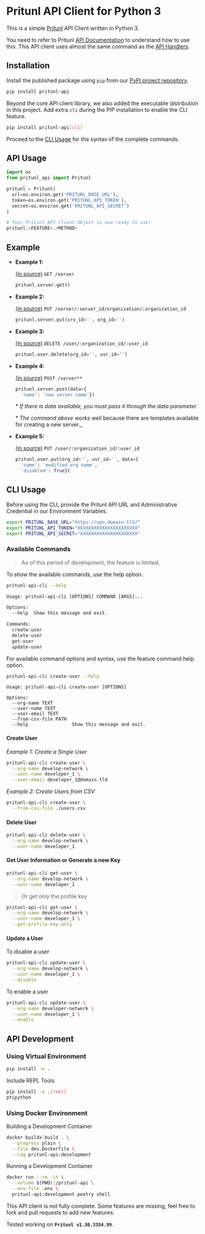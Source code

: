 # Pritunl API Client for Python 3

This is a simple [Pritunl](https://pritunl.com/) API Client written in Python 3.

You need to refer to Pritunl [API Documentation](https://docs.pritunl.com/docs/api) to understand how to use this. This API client uses almost the same command as the [API Handlers](https://github.com/pritunl/pritunl-web/tree/master/handlers).

## Installation

Install the published package using `pip` from our [PyPI project repository](https://pypi.org/project/pritunl-api/).

```bash
pip install pritunl-api
```

Beyond the core API client library, we also added the executable distribution in this project. Add extra `cli` during the PIP installation to enable the CLI feature.

```bash
pip install pritunl-api[cli]
```

Proceed to the [CLI Usage](#cli-usage) for the syntax of the complete commands.


## API Usage

```python
import os
from pritunl_api import Pritunl

pritunl = Pritunl(
  url=os.environ.get('PRITUNL_BASE_URL'),
  token=os.environ.get('PRITUNL_API_TOKEN'),
  secret=os.environ.get('PRITUNL_API_SECRET')
)

# Your Pritunl API Client Object is now ready to use!
pritunl.<FEATURE>.<METHOD>
```

## Example

* __Example 1:__

  [(in source)](https://github.com/pritunl/pritunl-web/blob/master/handlers/server.go#L9-L30) `GET /server`

  ```python
  pritunl.server.get()
  ```

* __Example 2:__

  [(in source)](https://github.com/pritunl/pritunl-web/blob/master/handlers/server.go#L140-L150) `PUT /server/:server_id/organization/:organization_id`

  ```python
  pritunl.server.put(srv_id='', org_id='')
  ```

* __Example 3:__

  [(in source)](https://github.com/pritunl/pritunl-web/blob/master/handlers/user.go#L142-L152) `DELETE /user/:organization_id/:user_id`

  ```python
  pritunl.user.delete(org_id='', usr_id='')
  ```

* __Example 4:__

  [(in source)](https://github.com/pritunl/pritunl-web/blob/master/handlers/server.go#L81-L97) `POST /server**`

  ```python
  pritunl.server.post(data={
    'name': 'new server name'})
  ```

   \* _If there is data available, you must pass it through the data parameter._

   \* _The command above works_ well because there are templates available for
   creating a new server._

* __Example 5:__

  [(in source)](https://github.com/pritunl/pritunl-web/blob/master/handlers/user.go#L122-L140) `PUT /user/:organization_id/:user_id`

  ```python
  pritunl.user.put(org_id='', usr_id='', data={
    'name': 'modified org name',
    'disabled': True})
  ```

## CLI Usage

Before using the CLI, provide the Pritunl API URL and Administrative Credential in our Environment Variables.

```bash
export PRITUNL_BASE_URL="https://vpn.domain.tld/"
export PRITUNL_API_TOKEN="XXXXXXXXXXXXXXXXXXXXXX"
export PRITUNL_API_SECRET="XXXXXXXXXXXXXXXXXXXXX"
```

### Available Commands

> As of this period of development, the feature is limited.

To show the available commands, use the help option.

```bash
pritunl-api-cli --help
```

```txt
Usage: pritunl-api-cli [OPTIONS] COMMAND [ARGS]...

Options:
  --help  Show this message and exit.

Commands:
  create-user
  delete-user
  get-user
  update-user
```

For available command options and syntax, use the feature command help option.

```bash
pritunl-api-cli create-user --help
```

```text
Usage: pritunl-api-cli create-user [OPTIONS]

Options:
  --org-name TEXT
  --user-name TEXT
  --user-email TEXT
  --from-csv-file PATH
  --help                Show this message and exit.
```

#### Create User

_Example 1: Create a Single User_

```bash
pritunl-api-cli create-user \
  --org-name develop-network \
  --user-name developer_1 \
  --user-email developer_1@domain.tld
```

_Example 2: Create Users from CSV_

```bash
pritunl-api-cli create-user \
  --from-csv-file ./users.csv
```

#### Delete User

```bash
pritunl-api-cli delete-user \
  --org-name develop-network \
  --user-name developer_1
```

#### Get User Information or Generate a new Key

```bash
pritunl-api-cli get-user \
  --org-name develop-network \
  --user-name developer_1
```

> Or get only the profile key

```bash
pritunl-api-cli get-user \
  --org-name develop-network \
  --user-name developer_1 \
  --get-profile-key-only
```

#### Update a User

To disable a user

```bash
pritunl-api-cli update-user \
  --org-name develop-network \
  --user-name developer_1 \
  --disable
```

To enable a user

```bash
pritunl-api-cli update-user \
  --org-name developer-network \
  --user-name developer_1 \
  --enable
```

## API Development

### Using Virtual Environment

```bash
pip install -e .
```

Include REPL Tools

```bash
pip install -e .[repl]
ptipython
```

### Using Docker Environment

Building a Development Container
```bash
docker buildx build . \
  --progress plain \
  --file dev.Dockerfile \
  --tag pritunl-api:development
```

Running a Development Container
```bash
docker run --rm -it \
  --volume $(PWD):/pritunl-api \
  --env-file .env \
  pritunl-api:development poetry shell
```

This API client is not fully complete. Some features are missing, feel free to fork and pull requests to add new features.

Tested working on **`Pritunl v1.30.3354.99`**.
